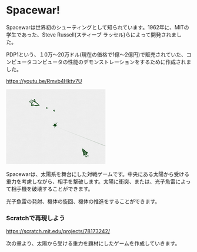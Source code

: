 # Spacewar!

Spacewarは世界初のシューティングとして知られています。1962年に、MITの学生であった、Steve Russell(スティーブ ラッセル)らによって開発されました。

PDP1という、１0万～20万ドル(現在の価格で1億～2億円)で販売されていた、コンピュータコンピュータの性能のデモンストレーションをするために作成されました。


https://youtu.be/Rmvb4Hktv7U

![](about.png)

Spacewarは、太陽系を舞台にした対戦ゲームです。中央にある太陽から受ける重力を考慮しながら、相手を撃破します。太陽に衝突、または、光子魚雷によって相手機を破壊することができます。

光子魚雷の発射、機体の旋回、機体の推進をすることができます。




### Scratchで再現しよう
https://scratch.mit.edu/projects/78173242/

次の章より、太陽から受ける重力を題材にしたゲームを作成していきます。

